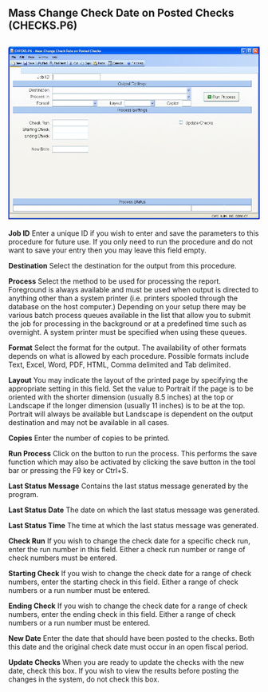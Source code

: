 ##  Mass Change Check Date on Posted Checks (CHECKS.P6)

<PageHeader />

##

![](./CHECKS-P6-1.jpg)

**Job ID** Enter a unique ID if you wish to enter and save the parameters to
this procedure for future use. If you only need to run the procedure and do
not want to save your entry then you may leave this field empty.  
  
**Destination** Select the destination for the output from this procedure.  
  
**Process** Select the method to be used for processing the report. Foreground
is always available and must be used when output is directed to anything other
than a system printer (i.e. printers spooled through the database on the host
computer.) Depending on your setup there may be various batch process queues
available in the list that allow you to submit the job for processing in the
background or at a predefined time such as overnight. A system printer must be
specified when using these queues.  
  
**Format** Select the format for the output. The availability of other formats
depends on what is allowed by each procedure. Possible formats include Text,
Excel, Word, PDF, HTML, Comma delimited and Tab delimited.  
  
**Layout** You may indicate the layout of the printed page by specifying the
appropriate setting in this field. Set the value to Portrait if the page is to
be oriented with the shorter dimension (usually 8.5 inches) at the top or
Landscape if the longer dimension (usually 11 inches) is to be at the top.
Portrait will always be available but Landscape is dependent on the output
destination and may not be available in all cases.  
  
**Copies** Enter the number of copies to be printed.  
  
**Run Process** Click on the button to run the process. This performs the save
function which may also be activated by clicking the save button in the tool
bar or pressing the F9 key or Ctrl+S.  
  
**Last Status Message** Contains the last status message generated by the
program.  
  
**Last Status Date** The date on which the last status message was generated.  
  
**Last Status Time** The time at which the last status message was generated.  
  
**Check Run** If you wish to change the check date for a specific check run,
enter the run number in this field. Either a check run number or range of
check numbers must be entered.  
  
**Starting Check** If you wish to change the check date for a range of check
numbers, enter the starting check in this field. Either a range of check
numbers or a run number must be entered.  
  
**Ending Check** If you wish to change the check date for a range of check
numbers, enter the ending check in this field. Either a range of check numbers
or a run number must be entered.  
  
**New Date** Enter the date that should have been posted to the checks. Both
this date and the original check date must occur in an open fiscal period.  
  
**Update Checks** When you are ready to update the checks with the new date,
check this box. If you wish to view the results before posting the changes in
the system, do not check this box.  
  
  
<badge text= "Version 8.10.57" vertical="middle" />

<PageFooter />